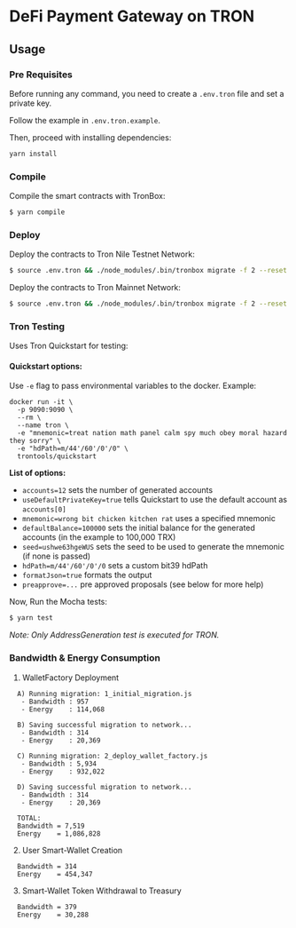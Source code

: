 # DeFi Payment Gateway on TRON

## Usage

### Pre Requisites

Before running any command, you need to create a `.env.tron` file and set a private key.

Follow the example in `.env.tron.example`.

Then, proceed with installing dependencies:

```sh
yarn install
```

### Compile

Compile the smart contracts with TronBox:

```sh
$ yarn compile
```

### Deploy

Deploy the contracts to Tron Nile Testnet Network:

```sh
$ source .env.tron && ./node_modules/.bin/tronbox migrate -f 2 --reset --network nile
```

Deploy the contracts to Tron Mainnet Network:

```sh
$ source .env.tron && ./node_modules/.bin/tronbox migrate -f 2 --reset --network mainnet
```

### Tron Testing

Uses Tron Quickstart for testing:

#### Quickstart options:

Use `-e` flag to pass environmental variables to the docker.
Example:

```
docker run -it \
  -p 9090:9090 \
  --rm \
  --name tron \
  -e "mnemonic=treat nation math panel calm spy much obey moral hazard they sorry" \
  -e "hdPath=m/44'/60'/0'/0" \
  trontools/quickstart
```

**List of options:**

- `accounts=12` sets the number of generated accounts
- `useDefaultPrivateKey=true` tells Quickstart to use the default account as `accounts[0]`
- `mnemonic=wrong bit chicken kitchen rat` uses a specified mnemonic
- `defaultBalance=100000` sets the initial balance for the generated accounts (in the example to 100,000 TRX)
- `seed=ushwe63hgeWUS` sets the seed to be used to generate the mnemonic (if none is passed)
- `hdPath=m/44'/60'/0'/0` sets a custom bit39 hdPath
- `formatJson=true` formats the output
- `preapprove=...` pre approved proposals (see below for more help)

Now, Run the Mocha tests:

```sh
$ yarn test

```

_Note: Only AddressGeneration test is executed for TRON._

### Bandwidth & Energy Consumption

1. WalletFactory Deployment

```
  A) Running migration: 1_initial_migration.js
   - Bandwidth : 957
   - Energy    : 114,068

  B) Saving successful migration to network...
   - Bandwidth : 314
   - Energy    : 20,369

  C) Running migration: 2_deploy_wallet_factory.js
   - Bandwidth : 5,934
   - Energy    : 932,022

  D) Saving successful migration to network...
   - Bandwidth : 314
   - Energy    : 20,369

  TOTAL:
  Bandwidth = 7,519
  Energy    = 1,086,828
```

2. User Smart-Wallet Creation

```
  Bandwidth = 314
  Energy    = 454,347
```

3. Smart-Wallet Token Withdrawal to Treasury

```
  Bandwidth = 379
  Energy    = 30,288
```
